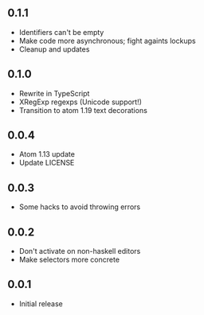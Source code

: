 ## 0.1.1

-   Identifiers can't be empty
-   Make code more asynchronous; fight againts lockups
-   Cleanup and updates

## 0.1.0
* Rewrite in TypeScript
* XRegExp regexps (Unicode support!)
* Transition to atom 1.19 text decorations

## 0.0.4
* Atom 1.13 update
* Update LICENSE

## 0.0.3
* Some hacks to avoid throwing errors

## 0.0.2
* Don't activate on non-haskell editors
* Make selectors more concrete

## 0.0.1

* Initial release
